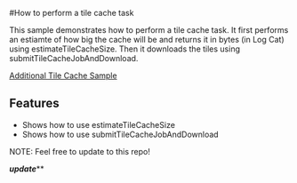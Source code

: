 #How to perform a tile cache task

This sample demonstrates how to perform a tile cache task. It first performs an estiamte of how big the cache will 
be and returns it in bytes (in Log Cat) using estimateTileCacheSize.
Then it downloads the tiles using submitTileCacheJobAndDownload.

[Additional Tile Cache Sample](https://developers.arcgis.com/android/sample-code/export-tile-cache/)



## Features

* Shows how to use estimateTileCacheSize
* Shows how to use submitTileCacheJobAndDownload

NOTE: Feel free to update to this repo!



***********update*************